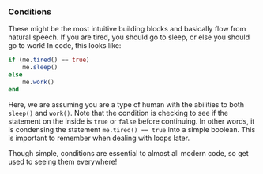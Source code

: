 ### Conditions

These might be the most intuitive building blocks and basically flow from natural speech.
If you are tired, you should go to sleep, or else you should go to work! 
In code, this looks like:

```julia
if (me.tired() == true)
    me.sleep()
else
    me.work()
end
```

Here, we are assuming you are a type of human with the abilities to both `sleep()` and `work()`.
Note that the condition is checking to see if the statement on the inside is `true` or `false` before continuing.
In other words, it is condensing the statement `me.tired() == true` into a simple boolean.
This is important to remember when dealing with loops later.

Though simple, conditions are essential to almost all modern code, so get used to seeing them everywhere!
